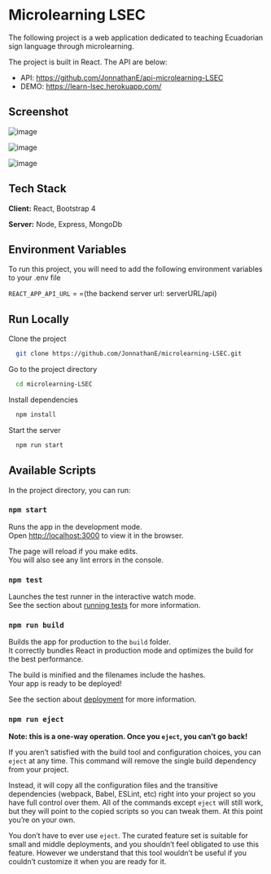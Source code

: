 # Microlearning LSEC

The following project is a web application dedicated to teaching Ecuadorian sign language through microlearning.

The project is built in React. The API are below:

- API: https://github.com/JonnathanE/api-microlearning-LSEC
- DEMO: https://learn-lsec.herokuapp.com/

## Screenshot

![image](https://user-images.githubusercontent.com/33469147/161625727-aa1aa1f6-bf4d-4935-b10d-2eba05ff4e7e.png)

![image](https://user-images.githubusercontent.com/33469147/161625229-0e731c33-b51c-4515-a691-e3b0e5cf20bf.png)

![image](https://user-images.githubusercontent.com/33469147/161625112-8b5c74e3-43a3-40a5-92b7-5fa56faf0a31.png)


## Tech Stack

**Client:** React, Bootstrap 4

**Server:** Node, Express, MongoDb


## Environment Variables

To run this project, you will need to add the following environment variables to your .env file

`REACT_APP_API_URL` = =(the backend server url: serverURL/api)
    

## Run Locally

Clone the project

```bash
  git clone https://github.com/JonnathanE/microlearning-LSEC.git
```

Go to the project directory

```bash
  cd microlearning-LSEC
```

Install dependencies

```bash
  npm install
```

Start the server

```bash
  npm run start
```
  


## Available Scripts

In the project directory, you can run:

### `npm start`

Runs the app in the development mode.\
Open [http://localhost:3000](http://localhost:3000) to view it in the browser.

The page will reload if you make edits.\
You will also see any lint errors in the console.

### `npm test`

Launches the test runner in the interactive watch mode.\
See the section about [running tests](https://facebook.github.io/create-react-app/docs/running-tests) for more information.

### `npm run build`

Builds the app for production to the `build` folder.\
It correctly bundles React in production mode and optimizes the build for the best performance.

The build is minified and the filenames include the hashes.\
Your app is ready to be deployed!

See the section about [deployment](https://facebook.github.io/create-react-app/docs/deployment) for more information.

### `npm run eject`

**Note: this is a one-way operation. Once you `eject`, you can’t go back!**

If you aren’t satisfied with the build tool and configuration choices, you can `eject` at any time. This command will remove the single build dependency from your project.

Instead, it will copy all the configuration files and the transitive dependencies (webpack, Babel, ESLint, etc) right into your project so you have full control over them. All of the commands except `eject` will still work, but they will point to the copied scripts so you can tweak them. At this point you’re on your own.

You don’t have to ever use `eject`. The curated feature set is suitable for small and middle deployments, and you shouldn’t feel obligated to use this feature. However we understand that this tool wouldn’t be useful if you couldn’t customize it when you are ready for it.